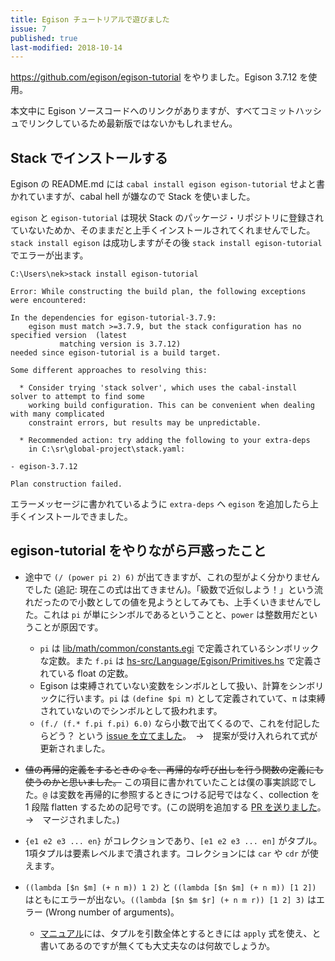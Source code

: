```yaml
---
title: Egison チュートリアルで遊びました
issue: 7
published: true
last-modified: 2018-10-14
---
```


<https://github.com/egison/egison-tutorial> をやりました。Egison 3.7.12 を使用。

本文中に Egison ソースコードへのリンクがありますが、すべてコミットハッシュでリンクしているため最新版ではないかもしれません。

## Stack でインストールする

Egison の README.md には `cabal install egison egison-tutorial` せよと書かれていますが、cabal hell が嫌なので Stack を使いました。

`egison` と `egison-tutorial` は現状 Stack のパッケージ・リポジトリに登録されていないためか、そのままだと上手くインストールされてくれませんでした。`stack install egison` は成功しますがその後 `stack install egison-tutorial` でエラーが出ます。

```
C:\Users\nek>stack install egison-tutorial

Error: While constructing the build plan, the following exceptions were encountered:

In the dependencies for egison-tutorial-3.7.9:
    egison must match >=3.7.9, but the stack configuration has no specified version  (latest
           matching version is 3.7.12)
needed since egison-tutorial is a build target.

Some different approaches to resolving this:

  * Consider trying 'stack solver', which uses the cabal-install solver to attempt to find some
    working build configuration. This can be convenient when dealing with many complicated
    constraint errors, but results may be unpredictable.

  * Recommended action: try adding the following to your extra-deps
    in C:\sr\global-project\stack.yaml:

- egison-3.7.12

Plan construction failed.
```

エラーメッセージに書かれているように `extra-deps` へ `egison` を追加したら上手くインストールできました。

## egison-tutorial をやりながら戸惑ったこと

* 途中で `(/ (power pi 2) 6)` が出てきますが、これの型がよく分かりませんでした (追記: 現在この式は出てきません)。「級数で近似しよう！」という流れだったので小数としての値を見ようとしてみても、上手くいきませんでした。これは `pi` が単にシンボルであるということと、`power` は整数用だということが原因です。
    * `pi` は [lib/math/common/constants.egi] で定義されているシンボリックな定数。また `f.pi` は [hs-src/Language/Egison/Primitives.hs] で定義されている float の定数。
    * Egison は束縛されていない変数をシンボルとして扱い、計算をシンボリックに行います。`pi` は `(define $pi π)` として定義されていて、`π` は束縛されていないのでシンボルとして扱われます。
    * `(f./ (f.* f.pi f.pi) 6.0)` なら小数で出てくるので、これを付記したらどう？ という [issue を立てました](https://github.com/egison/egison-tutorial/issues/6)。　→　提案が受け入れられて式が更新されました。
* <del>値の再帰的定義をするときの `@` を、再帰的な呼び出しを行う関数の定義にも使うのかと思いました。</del> この項目に書かれていたことは僕の事実誤認でした。`@` は変数を再帰的に参照するときにつける記号ではなく、collection を 1 段階 flatten するための記号です。(この説明を追加する [PR を送りました](https://github.com/egison/egison-tutorial/pull/7)。　→　マージされました。)
* `{e1 e2 e3 ... en}` がコレクションであり、`[e1 e2 e3 ... en]` がタプル。1項タプルは要素レベルまで潰されます。コレクションには `car` や `cdr` が使えます。
* `((lambda [$n $m] (+ n m)) 1 2)` と `((lambda [$n $m] (+ n m)) [1 2])` はともにエラーが出ない。`((lambda [$n $m $r] (+ n m r)) [1 2] 3)` はエラー (Wrong number of arguments)。
    * [マニュアル](https://www.egison.org/manual/basics.html#apply)には、タプルを引数全体とするときには `apply` 式を使え、と書いてあるのですが無くても大丈夫なのは何故でしょうか。


  [lib/math/common/constants.egi]: https://github.com/egison/egison/blob/0fe2982f1accb776373f1c914a6bcef0686aff0e/lib/math/common/constants.egi
  [hs-src/Language/Egison/Primitives.hs]: https://github.com/egison/egison/blob/0fe2982f1accb776373f1c914a6bcef0686aff0e/hs-src/Language/Egison/Primitives.hs
